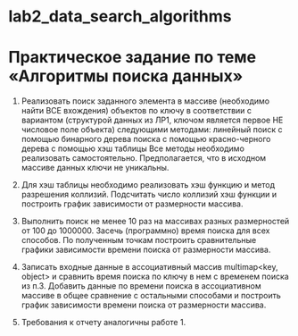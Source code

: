 # lab2_data_search_algorithms
# Практическое задание по теме «Алгоритмы поиска данных» 
1) Реализовать поиск заданного элемента в массиве (необходимо найти ВСЕ вхождения) объектов по ключу в соответствии с вариантом (структурой данных из ЛР1, ключом является  первое НЕ числовое поле объекта) следующими методами:
линейный поиск
с помощью бинарного дерева поиска
с помощью красно-черного дерева
с помощью хэш таблицы
Все методы необходимо реализовать самостоятельно.
Предполагается, что в исходном массиве данных ключи не уникальны. 

2) Для хэш таблицы необходимо реализовать хэш функцию и метод разрешения коллизий. Подсчитать число коллизий хэш функции и построить график зависимости от размерности массива.
3) Выполнить поиск не менее 10 раз на массивах разных размерностей от 100 до 1000000. Засечь (программно) время поиска для  всех способов. По полученным точкам  построить сравнительные графики зависимости времени поиска от размерности  массива. 
4) Записать входные данные в ассоциативный массив multimap<key,  object> и сравнить время поиска по ключу в нем с временем поиска из  п.3. Добавить данные по времени поиска в ассоциативном массиве в  общее сравнение с остальными способами и построить график  зависимости времени поиска от размерности массива. 
5) Требования к отчету аналогичны работе 1.
